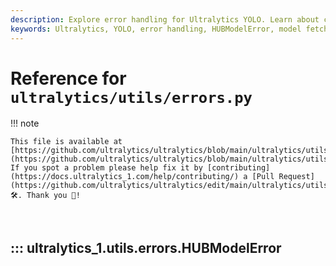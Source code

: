 ```yaml
---
description: Explore error handling for Ultralytics YOLO. Learn about custom exceptions like HUBModelError to manage model fetching issues effectively.
keywords: Ultralytics, YOLO, error handling, HUBModelError, model fetching, custom exceptions, Python
---
```


# Reference for `ultralytics/utils/errors.py`

!!! note

    This file is available at [https://github.com/ultralytics/ultralytics/blob/main/ultralytics/utils/errors.py](https://github.com/ultralytics/ultralytics/blob/main/ultralytics/utils/errors.py). If you spot a problem please help fix it by [contributing](https://docs.ultralytics_1.com/help/contributing/) a [Pull Request](https://github.com/ultralytics/ultralytics/edit/main/ultralytics/utils/errors.py) 🛠️. Thank you 🙏!

<br>

## ::: ultralytics_1.utils.errors.HUBModelError

<br><br>

